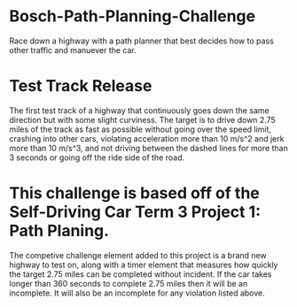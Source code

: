 # Bosch-Path-Planning-Challenge
Race down a highway with a path planner that best decides how to pass other traffic and manuever the car.

# Test Track Release
The first test track of a highway that continuously goes down the same direction but with some slight curviness. The target is to drive down 2.75 miles of the track as fast as possible without going over the speed limit, crashing into other cars, violating acceleration more than 10 m/s^2 and jerk more than 10 m/s^3, and not driving between the dashed lines for more than 3 seconds or going off the ride side of the road.

# This challenge is based off of the Self-Driving Car Term 3 Project 1: Path Planing.
The competive challenge element added to this project is a brand new highway to test on, along with a timer element that measures how quickly the target 2.75 miles can be completed without incident. If the car takes longer than 360 seconds to complete 2.75 miles then it will be an incomplete. It will also be an incomplete for any violation listed above.
